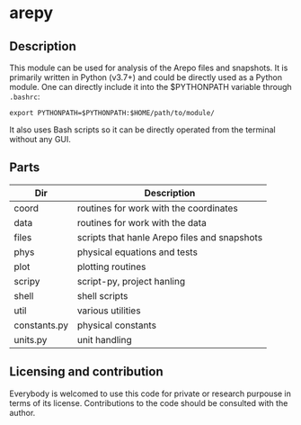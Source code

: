 # arepy

## Description
This module can be used for analysis of the Arepo files and snapshots.
It is primarily written in Python (v3.7+) and could be directly used as a Python module.
One can directly include it into the $PYTHONPATH variable through `.bashrc`:
```
export PYTHONPATH=$PYTHONPATH:$HOME/path/to/module/
```
It also uses Bash scripts so it can be directly operated from the terminal without any GUI.

## Parts

| Dir          | Description                                          |
|--------------|------------------------------------------------------|
| coord        | routines for work with the coordinates               |		
| data         | routines for work with the data                      |
| files        | scripts that hanle Arepo files and snapshots         |
| phys         | physical equations and tests                         |
| plot         | plotting routines                                    |
| scripy       | script-py, project hanling                           |
| shell        | shell scripts                                        |
| util         | various utilities                                    |
| constants.py | physical constants                                   |
| units.py     | unit handling                                        |

## Licensing and contribution
Everybody is welcomed to use this code for private or research purpouse in terms of its license.
Contributions to the code should be consulted with the author.
